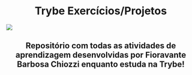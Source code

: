 <h1 align="center">Trybe Exercícios/Projetos</h1>

<img src="https://github.com/Fioravante1/trybe-exercicios/blob/master/trybeBackground.png" />

<h2 align="center">Repositório com todas as atividades de aprendizagem desenvolvidas por Fioravante Barbosa Chiozzi enquanto estuda na Trybe!</h2>

